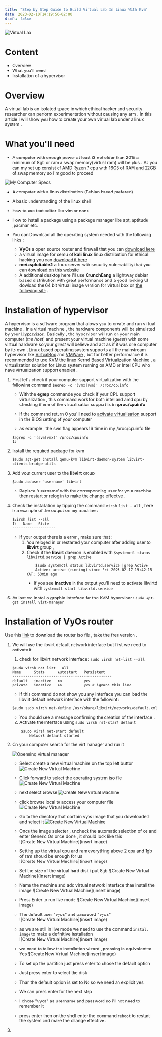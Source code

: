 ```yaml
---
title: "Step by Step Guide to Build Virtual Lab In Linux With Kvm"
date: 2023-02-10T14:19:56+02:00
draft: false
---
```


![Virtual Lab](https://benisnous.com/wp-content/uploads/2021/03/how-to-build-a-HACKING-lab-to-become-a-hacker.jpg)
# Content 
* Overview
* What you'll need 
* Installation of a hypervisor 


# Overview
A virtual lab is an isolated space in which ethical hacker and security researcher can perform experimentation without causing any arm .
In this article I will show you how to create your own virtual lab under a linux system .

# What you'll need 

* A computer with enough power  at least i3 not older than 2015 a minimum of 8gb or ram a swap memory(virtual ram) will be plus . As you can my set up
consist of AMD Ryzen 7 cpu with 16GB of RAM and 22GB of swap memory so I'm good to proceed 

![My Computer Specs](https://i.redd.it/nzsn80mofzha1.png)
* A computer with a linux distribution (Debian based prefered)
* A basic understanding of the linux shell
* How to use text editor like vim or nano
* How to install a package using a package manager like apt, aptitude ,pacman etc.

* You can Download all the operating system needed with the following links :
    * __VyOs__ a open source router and firewall that you can  [download here](https://s3-us.vyos.io/rolling/current/vyos-1.4-rolling-202302110324-amd64.iso)
    * a virtual image for qemu of __kali linux__  linux distribution for ethical hacking you can  [download it here](https://cdimage.kali.org/kali-2022.4/kali-linux-2022.4-qemu-amd64.7z)
    * __metasploitable2__ a linux server with security vulnerability that you can  [download on this website](https://sourceforge.net/projects/metasploitable/files/Metasploitable2/)
    * A additional desktop here i'll use __CrunchBang__ a liightway debian based distribution with great performance and a good looking UI dowload the 64 bit virtual image version for virtual box on [the following site](https://www.osboxes.org/crunchbang/#crunchBang-11-waldorf-vbox) . 

# Installation of hypervisor
A hypervisor is a software program that allows you to create and run virtual machine .
In a virtual machine , the hardware components  will be simulated by your [Hypervisor](https://www.vmware.com/topics/glossary/content/hypervisor.html) . Basically , the hypervisor will run on your main computer (_the host_) and present your virtual machine (_guest_) with some virtual hardware so your _guest_ will believe and act as if it was one computer by its own .
Linux based operating system supports all the mainstream hypervisor like [VirtualBox](#https://www.virtualbox.org/) and [VMWare](#https://www.vmware.com/) , but for better performance it is recommended to use [KVM](#https://www.linux-kvm.org/page/Main_Page) the linux Kernel Based Virtualization  Machine , a virtualization solution for Linux system running on AMD or Intel CPU who have virtualization support  enabled .

1. First let's check if your computer support virtualization with the following command `$egrep -c '(vmx|svm)' /proc/cpuinfo`
    * With the __egrep__ commande you check if your CPU support virtualization , this command work for both intel and amd cpu by checking if one of the virtualisation support is in __/proc/cpuinfo__  

    * If the command return 0 you'll need to [activate virtualisation](#https://helpdeskgeek.com/how-to/how-to-enable-virtualization-in-bios-for-intel-and-amd/) support in the BIOS setting of your computer  

    * as example , the svm flag appears 16 time in my /proc/cpuinfo file   

    ```shell
    $egrep -c '(svm|vmx)' /proc/cpuinfo
    16
    ```
2. Install the required package for kvm  
    ```shell
    $sudo apt-get install qemu-kvm libvirt-daemon-system libvirt-clients bridge-utils
    ```

3. Add your current user to the __libvirt__ group
    ```shell
    $sudo adduser 'username' libvirt
    ```
    * Replace 'username' with the corresponding user for your machine then restart or relog in to make the change effective .

4. Check the installation by tipping the command `virsh list --all` , here is a example of the output on my machine :
    ```shell
    $virsh list --all
    Id   Name   State
    --------------------
    ```
    * If your output there is a error , make sure that :
        1. You reloged in or restarted your computer after adding user to __libvirt__ group ,
        2. Check if the __libvirt__ daemon is enabled with `$systemctl status libvirtd.service | grep Active` 
            ```shell
                $sudo systemctl status libvirtd.service |grep Active
                Active: active (running) since Fri 2023-02-17 19:42:15 CAT; 53min ago
            ```
            * If you see __inactive__ in the output you'll need to activate libvirtd with `systemctl start libvirtd.service`

5. As last we install a graphic interface for the KVM hypervisor : `sudo apt-get install virt-manager`

# Installation of VyOs router 
Use this [link](https://vyos.io/subscriptions/software) to download the router iso file , take the free version .

1. We will use the libvirt default network interface but first we need to activate it 
    1. check for libvirt network interface : `sudo virsh net-list --all`
    ```shell
    $sudo virsh net-list --all
    Name      State      Autostart   Persistent
    ----------------------------------------------
    default   inactive   no          yes
    private   inactive   no          yes # ignore this line 
    ```
    * If this command do not show you any interface you can load the libvirt default network interface with the followint :
    ```shell
    $sudo sudo virsh net-define /usr/share/libvirt/networks/default.xml
    ```
    * You should see a message confirming the creation of the interface .
    
    2. Activate the interface  using `sudo virsh net-start default`
    ```shell
        $sudo virsh net-start default 
            Network default started
    ```

2. On your computer search for the virt manager and run it  

    ![Openning virtual manager](https://lh3.googleusercontent.com/pw/AMWts8DHnkaqoGpkbwS4IGhE3-KF0tLLG1yBYwz6gXtW6G2CtpQ83s00nIXawvOZHrcDOmeIUCC28ImoNI7CjMOKs84z03QgFewmLqxdY8dDcd9MAlfkEDCKr44d85JVZ3tjQtMmKtnn2nko_RLXSyp8_b9V=w592-h356-no?authuser=0)

    * Select create a new virtual machine on the top left button
    ![Create New Virtual Machine](https://lh3.googleusercontent.com/pw/AMWts8CiQ1RZXdSwlD-ZKFK7NnKl9NDg4g4A_Uq8mTg2VURi-h3_R2KaeQVqNlBHg8JELR_PzkcVWfiKCiHYC-1JkTDYj8MM9VOpZjLZKuJqompm1SU3t7D8aHzNlCKyP7uv7gbaeEEbwbr3CTJYZ6FEDGnj=w550-h580-no?authuser=0)

    * Click forward to select the operating system iso file 
    ![Create New Virtual Machine](https://lh3.googleusercontent.com/pw/AMWts8BUCkNDYePon0aKuK-rFyf-W5lu-r2tOPuk3POEdDS-ZjLxxUu_1nuHz2tt8yrCNBCfOm_7kJsCBZCUMsTTlPeiPke26gRmWhA7pvTsu7T0KHMCNkq3_IUCXfdIh-06e-i2Bo74GRVUHfIiRHN7t800=w500-h530-no?authuser=0)

    * next select browse 
    ![Create New Virtual Machine](https://lh3.googleusercontent.com/pw/AMWts8Ah37IAgAkVVANoApKBu0Zd2H1us9b61nTnycSaL8O6SMCHpAbJaten3VHh3ikoP4n3A2SsG7TzmmkqUuhQHAJzLunNuxNshF02_flpXF0M8GDd7gdDXax-iqpVa0nbXfEBK6A4aJoL-cl1xyHQOLzE=w500-h530-no?authuser=0)

    * click browse local to access your computer file 
    ![Create New Virtual Machine](https://lh3.googleusercontent.com/pw/AMWts8DHYP6PxDL53ogppE1u9h6223pnwPBdjNH7DcH40vyOY-md4pzwhv3jllurP5ToBE73h5TpGOVj2YneK55Vs9vXkYOylLs8j35XxUlP7h4nSV0JgLuDf8vHhNgtmnkKMzQfuwxlmfQKNwni4xGquR-g=w760-h550-no?authuser=0)

    * Go to the directory that contain vyos image that you downloaded and select it 
    ![Create New Virtual Machine](https://lh3.googleusercontent.com/pw/AMWts8BWJdyCZb0z92mUF0aOFO5aD6KZtdoQor5T68SJBf-1VMos3LZDjWscmLjonRWCls9mjFXugGf4_z6vAnaOYfNWH4sfjegyIbAb7tqoluLdDAu6BXwqtaS9vDsV6PnBM1lWoLgkUNJ4x6WImC5C7y5o=w840-h664-no?authuser=0)

    * Once the image selecter , uncheck the automatic selection of os and enter Generic Os once done , it should look like this  
    ![Create New Virtual Machine](insert image)

    * Setting up the virtual cpu and ram everything above 2 cpu and 1gb of ram should be enough for us  
    ![Create New Virtual Machine](insert image)

    * Set the size of the virtual hard disk i put 8gb 
    ![Create New Virtual Machine](insert image)
   
   * Name the machine and add virtual network interface than install the image 
    ![Create New Virtual Machine](insert image)

    * Press Enter to run live mode 
    ![Create New Virtual Machine](insert image)    

    * The default user "vyos" and password  "vyos"  
    ![Create New Virtual Machine](insert image)    

    * as we are still in live mode we need to use the command `install image` to make a definitive installation  
    ![Create New Virtual Machine](insert image)    

    * we need to follow the installation wizard , pressing <Enter> is equivalent to Yes
    ![Create New Virtual Machine](insert image)    

    * To set up the partition just press enter to chose the default option

    * Just press enter to select the disk 

    * Than the default option is set to No so we need an explicit yes 

    * We can press enter for the next step 

    * I chose "vyos" as username and password so i'll not need to remember it

    * press enter then on the shell enter the command `reboot` to restart the system and make the change effective .

3.  